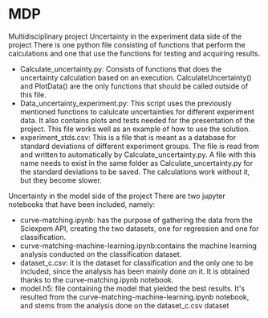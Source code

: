 # MDP
Multidisciplinary project
Uncertainty in the experiment data side of the project
There is one python file consisting of functions that perform the calculations and one that use the functions for testing and acquiring results.

- Calculate_uncertainty.py: Consists of functions that does the uncertainty calculation based on an execution. CalculateUncertainty() and PlotData() are the only functions that should be called outside of this file.
- Data_uncertainty_experiment.py: This script uses the previously mentioned functions to calulcate uncertainties for different experiment data. It also contains plots and tests needed for the presentation of the project. This file works well as an example of how to use the solution.
- experiment_stds.csv: This is a file that is meant as a database for standard deviations of different experiment groups. The file is read from and written to automatically by Calculate_uncertainty.py. A file with this name needs to exist in the same folder as Calculate_uncertainty.py for the standard deviations to be saved. The calculations work without it, but they become slower.

Uncertainty in the model side of the project
There are two jupyter notebooks that have been included, namely:
- curve-matching.ipynb: has the purpose of gathering the data from the Sciexpem API, creating the two datasets, one for regression and one for classification.
- curve-matching-machine-learning.ipynb:contains the machine learning analysis conducted on the classification dataset.
- dataset_c.csv: it is the dataset for classification and the only one to be included, since the analysis has been mainly done on it. It is obtained thanks to the curve-matching.ipynb notebook.
- model.h5: file containing the model that yielded the best results. It's resulted from the curve-matching-machine-learning.ipynb notebook, and stems from the analysis done on the dataset_c.csv dataset
